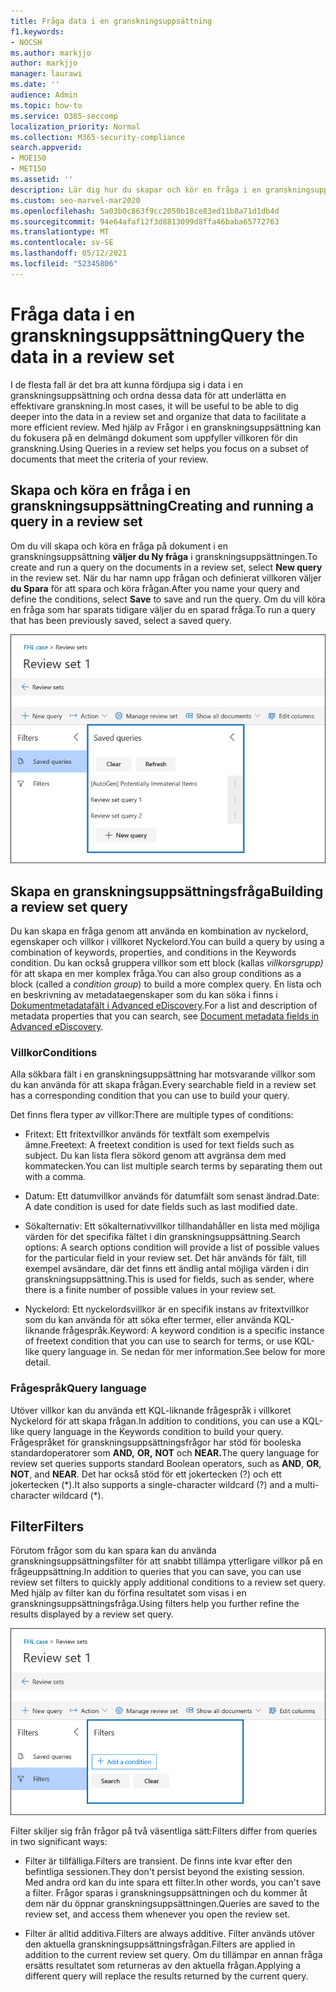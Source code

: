 ```yaml
---
title: Fråga data i en granskningsuppsättning
f1.keywords:
- NOCSH
ms.author: markjjo
author: markjjo
manager: laurawi
ms.date: ''
audience: Admin
ms.topic: how-to
ms.service: O365-seccomp
localization_priority: Normal
ms.collection: M365-security-compliance
search.appverid:
- MOE150
- MET150
ms.assetid: ''
description: Lär dig hur du skapar och kör en fråga i en granskningsuppsättning för att ordna data för en effektivare granskning i Advanced eDiscovery ärende.
ms.custom: seo-marvel-mar2020
ms.openlocfilehash: 5a03b0c863f9cc2050b18ce83ed11b8a71d1db4d
ms.sourcegitcommit: 94e64afaf12f3d8813099d8ffa46baba65772763
ms.translationtype: MT
ms.contentlocale: sv-SE
ms.lasthandoff: 05/12/2021
ms.locfileid: "52345806"
---
```

# <a name="query-the-data-in-a-review-set"></a><span data-ttu-id="f9d49-103">Fråga data i en granskningsuppsättning</span><span class="sxs-lookup"><span data-stu-id="f9d49-103">Query the data in a review set</span></span>

<span data-ttu-id="f9d49-104">I de flesta fall är det bra att kunna fördjupa sig i data i en granskningsuppsättning och ordna dessa data för att underlätta en effektivare granskning.</span><span class="sxs-lookup"><span data-stu-id="f9d49-104">In most cases, it will be useful to be able to dig deeper into the data in a review set and organize that data to facilitate a more efficient review.</span></span> <span data-ttu-id="f9d49-105">Med hjälp av Frågor i en granskningsuppsättning kan du fokusera på en delmängd dokument som uppfyller villkoren för din granskning.</span><span class="sxs-lookup"><span data-stu-id="f9d49-105">Using Queries in a review set helps you focus on a subset of documents that meet the criteria of your review.</span></span>

## <a name="creating-and-running-a-query-in-a-review-set"></a><span data-ttu-id="f9d49-106">Skapa och köra en fråga i en granskningsuppsättning</span><span class="sxs-lookup"><span data-stu-id="f9d49-106">Creating and running a query in a review set</span></span>

<span data-ttu-id="f9d49-107">Om du vill skapa och köra en fråga på dokument i en granskningsuppsättning **väljer du Ny fråga** i granskningsuppsättningen.</span><span class="sxs-lookup"><span data-stu-id="f9d49-107">To create and run a query on the documents in a review set, select **New query** in the review set.</span></span> <span data-ttu-id="f9d49-108">När du har namn upp frågan och definierat villkoren väljer **du Spara** för att spara och köra frågan.</span><span class="sxs-lookup"><span data-stu-id="f9d49-108">After you name your query and define the conditions, select **Save** to save and run the query.</span></span> <span data-ttu-id="f9d49-109">Om du vill köra en fråga som har sparats tidigare väljer du en sparad fråga.</span><span class="sxs-lookup"><span data-stu-id="f9d49-109">To run a query that has been previously saved, select a saved query.</span></span>

![Granska uppsättningsfrågor](../media/AeDReviewSetQueries.png)

## <a name="building-a-review-set-query"></a><span data-ttu-id="f9d49-111">Skapa en granskningsuppsättningsfråga</span><span class="sxs-lookup"><span data-stu-id="f9d49-111">Building a review set query</span></span>

<span data-ttu-id="f9d49-112">Du kan skapa en fråga genom att använda en kombination av nyckelord, egenskaper och villkor i villkoret Nyckelord.</span><span class="sxs-lookup"><span data-stu-id="f9d49-112">You can build a query by using a combination of keywords, properties, and conditions in the Keywords condition.</span></span> <span data-ttu-id="f9d49-113">Du kan också gruppera villkor som ett block (kallas *villkorsgrupp)* för att skapa en mer komplex fråga.</span><span class="sxs-lookup"><span data-stu-id="f9d49-113">You can also group conditions as a block (called a *condition group*) to build a more complex query.</span></span> <span data-ttu-id="f9d49-114">En lista och en beskrivning av metadataegenskaper som du kan söka i finns i [Dokumentmetadatafält i Advanced eDiscovery](document-metadata-fields-in-Advanced-eDiscovery.md).</span><span class="sxs-lookup"><span data-stu-id="f9d49-114">For a list and description of metadata properties that you can search, see [Document metadata fields in Advanced eDiscovery](document-metadata-fields-in-Advanced-eDiscovery.md).</span></span>

### <a name="conditions"></a><span data-ttu-id="f9d49-115">Villkor</span><span class="sxs-lookup"><span data-stu-id="f9d49-115">Conditions</span></span>

<span data-ttu-id="f9d49-116">Alla sökbara fält i en granskningsuppsättning har motsvarande villkor som du kan använda för att skapa frågan.</span><span class="sxs-lookup"><span data-stu-id="f9d49-116">Every searchable field in a review set has a corresponding condition that you can use to build your query.</span></span>

<span data-ttu-id="f9d49-117">Det finns flera typer av villkor:</span><span class="sxs-lookup"><span data-stu-id="f9d49-117">There are multiple types of conditions:</span></span>

- <span data-ttu-id="f9d49-118">Fritext: Ett fritextvillkor används för textfält som exempelvis ämne.</span><span class="sxs-lookup"><span data-stu-id="f9d49-118">Freetext: A freetext condition is used for text fields such as subject.</span></span> <span data-ttu-id="f9d49-119">Du kan lista flera sökord genom att avgränsa dem med kommatecken.</span><span class="sxs-lookup"><span data-stu-id="f9d49-119">You can list multiple search terms by separating them out with a comma.</span></span>

- <span data-ttu-id="f9d49-120">Datum: Ett datumvillkor används för datumfält som senast ändrad.</span><span class="sxs-lookup"><span data-stu-id="f9d49-120">Date: A date condition is used for date fields such as last modified date.</span></span>

- <span data-ttu-id="f9d49-121">Sökalternativ: Ett sökalternativvillkor tillhandahåller en lista med möjliga värden för det specifika fältet i din granskningsuppsättning.</span><span class="sxs-lookup"><span data-stu-id="f9d49-121">Search options: A search options condition will provide a list of possible values for the particular field in your review set.</span></span> <span data-ttu-id="f9d49-122">Det här används för fält, till exempel avsändare, där det finns ett ändlig antal möjliga värden i din granskningsuppsättning.</span><span class="sxs-lookup"><span data-stu-id="f9d49-122">This is used for fields, such as sender, where there is a finite number of possible values in your review set.</span></span>

- <span data-ttu-id="f9d49-123">Nyckelord: Ett nyckelordsvillkor är en specifik instans av fritextvillkor som du kan använda för att söka efter termer, eller använda KQL-liknande frågespråk.</span><span class="sxs-lookup"><span data-stu-id="f9d49-123">Keyword: A keyword condition is a specific instance of freetext condition that you can use to search for terms, or use KQL-like query language in.</span></span> <span data-ttu-id="f9d49-124">Se nedan för mer information.</span><span class="sxs-lookup"><span data-stu-id="f9d49-124">See below for more detail.</span></span>

### <a name="query-language"></a><span data-ttu-id="f9d49-125">Frågespråk</span><span class="sxs-lookup"><span data-stu-id="f9d49-125">Query language</span></span>

<span data-ttu-id="f9d49-126">Utöver villkor kan du använda ett KQL-liknande frågespråk i villkoret Nyckelord för att skapa frågan.</span><span class="sxs-lookup"><span data-stu-id="f9d49-126">In addition to conditions, you can use a KQL-like query language in the Keywords condition to build your query.</span></span> <span data-ttu-id="f9d49-127">Frågespråket för granskningsuppsättningsfrågor har stöd för booleska standardoperatorer som **AND,** **OR,** **NOT** och **NEAR.**</span><span class="sxs-lookup"><span data-stu-id="f9d49-127">The query language for review set queries supports standard Boolean operators, such as **AND**, **OR**, **NOT**, and **NEAR**.</span></span> <span data-ttu-id="f9d49-128">Det har också stöd för ett jokertecken (?) och ett jokertecken (\*).</span><span class="sxs-lookup"><span data-stu-id="f9d49-128">It also supports a single-character wildcard (?) and a multi-character wildcard (\*).</span></span>

## <a name="filters"></a><span data-ttu-id="f9d49-129">Filter</span><span class="sxs-lookup"><span data-stu-id="f9d49-129">Filters</span></span>

<span data-ttu-id="f9d49-130">Förutom frågor som du kan spara kan du använda granskningsuppsättningsfilter för att snabbt tillämpa ytterligare villkor på en frågeuppsättning.</span><span class="sxs-lookup"><span data-stu-id="f9d49-130">In addition to queries that you can save, you can use review set filters to quickly apply additional conditions to a review set query.</span></span> <span data-ttu-id="f9d49-131">Med hjälp av filter kan du förfina resultatet som visas i en granskningsuppsättningsfråga.</span><span class="sxs-lookup"><span data-stu-id="f9d49-131">Using filters help you further refine the results displayed by a review set query.</span></span>

![Filter för granskningsuppsättning](../media/AeDReviewSetFilters.png)

<span data-ttu-id="f9d49-133">Filter skiljer sig från frågor på två väsentliga sätt:</span><span class="sxs-lookup"><span data-stu-id="f9d49-133">Filters differ from queries in two significant ways:</span></span>

- <span data-ttu-id="f9d49-134">Filter är tillfälliga.</span><span class="sxs-lookup"><span data-stu-id="f9d49-134">Filters are transient.</span></span> <span data-ttu-id="f9d49-135">De finns inte kvar efter den befintliga sessionen.</span><span class="sxs-lookup"><span data-stu-id="f9d49-135">They don't persist beyond the existing session.</span></span> <span data-ttu-id="f9d49-136">Med andra ord kan du inte spara ett filter.</span><span class="sxs-lookup"><span data-stu-id="f9d49-136">In other words, you can't save a filter.</span></span> <span data-ttu-id="f9d49-137">Frågor sparas i granskningsuppsättningen och du kommer åt dem när du öppnar granskningsuppsättningen.</span><span class="sxs-lookup"><span data-stu-id="f9d49-137">Queries are saved to the review set, and access them whenever you open the review set.</span></span>

- <span data-ttu-id="f9d49-138">Filter är alltid additiva.</span><span class="sxs-lookup"><span data-stu-id="f9d49-138">Filters are always additive.</span></span> <span data-ttu-id="f9d49-139">Filter används utöver den aktuella granskningsuppsättningsfrågan.</span><span class="sxs-lookup"><span data-stu-id="f9d49-139">Filters are applied in addition to the current review set query.</span></span> <span data-ttu-id="f9d49-140">Om du tillämpar en annan fråga ersätts resultatet som returneras av den aktuella frågan.</span><span class="sxs-lookup"><span data-stu-id="f9d49-140">Applying a different query will replace the results returned by the current query.</span></span>
